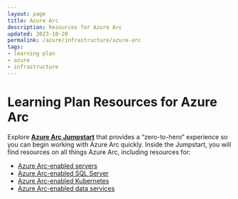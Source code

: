 ```yaml
---
layout: page
title: Azure Arc
description: Resources for Azure Arc
updated: 2023-10-20
permalink: /azure/infrastructure/azure-arc
tags: 
- learning plan
- azure
- infrastructure
---
```


# Learning Plan Resources for Azure Arc

Explore **[Azure Arc Jumpstart](https://azurearcjumpstart.io/)** that provides a “zero-to-hero” experience so you can begin working with Azure Arc quickly. Inside the Jumpstart, you will find resources on all things Azure Arc, including resources for:

* [Azure Arc-enabled servers](https://azurearcjumpstart.io/azure_arc_jumpstart/azure_arc_servers/)
* [Azure Arc-enabled SQL Server](https://azurearcjumpstart.io/azure_arc_jumpstart/azure_arc_sqlsrv/)
* [Azure Arc-enabled Kubernetes](https://azurearcjumpstart.io/azure_arc_jumpstart/azure_arc_k8s/)
* [Azure Arc-enabled data services](https://azurearcjumpstart.io/azure_arc_jumpstart/azure_arc_data/) 